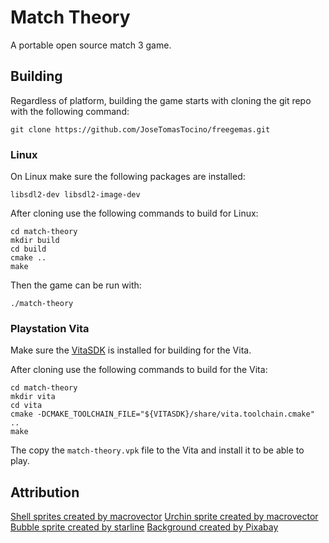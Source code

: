 # Match Theory
A portable open source match 3 game.

## Building

Regardless of platform, building the game starts with cloning the git repo with the following command:

```
git clone https://github.com/JoseTomasTocino/freegemas.git
```

### Linux

On Linux make sure the following packages are installed:

```
libsdl2-dev libsdl2-image-dev
```

After cloning use the following commands to build for Linux:

```
cd match-theory
mkdir build
cd build
cmake ..
make
```

Then the game can be run with:

```
./match-theory
```

### Playstation Vita

Make sure the [VitaSDK](https://vitasdk.org/) is installed for building for the Vita.

After cloning use the following commands to build for the Vita:

```
cd match-theory
mkdir vita
cd vita
cmake -DCMAKE_TOOLCHAIN_FILE="${VITASDK}/share/vita.toolchain.cmake" ..
make
```

The copy the ``match-theory.vpk`` file to the Vita and install it to be able to play.

## Attribution

[Shell sprites created by macrovector](https://www.freepik.com/free-vector/sea-fauna-icons_3924735.htm)
[Urchin sprite created by macrovector](https://www.freepik.com/free-vector/sea-life-cartoon-icons-set_4265868.htm)
[Bubble sprite created by starline](https://www.freepik.com/free-vector/water-bubbles-background-with-text-space_15355945.htm)
[Background created by Pixabay](https://www.pexels.com/photo/scenic-view-of-landscape-against-sky-315998/)